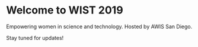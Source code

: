 <!DOCTYPE html>
<html lang="en">
<head>
  <meta charset="UTF-8" />
  <meta name="viewport" content="width=device-width, initial-scale=1.0" />

  <title>WIST 2019 - Women in Science and Technology Conference</title>

  <!-- Meta tags for SEO -->
  <meta name="description" content="Join the 15th Biennial Women in Science and Technology Conference, hosted by AWIS-SD. Empowering women in STEM through community, research, and advocacy.">
  <meta name="keywords" content="Women in STEM, Science Conference, AWIS San Diego, WIST 2019">
  <meta name="author" content="AWIS-SD">

  <!-- Google Analytics -->
  <script async src="https://www.googletagmanager.com/gtag/js?id=G-ZEPC40ZRC6"></script>
  <script>
    window.dataLayer = window.dataLayer || [];
    function gtag(){ dataLayer.push(arguments); }
    gtag('js', new Date());
    gtag('config', 'G-ZEPC40ZRC6');
  </script>
</head>
<body>
  <h1>Welcome to WIST 2019</h1>
  <p>Empowering women in science and technology. Hosted by AWIS San Diego.</p>
  <p>Stay tuned for updates!</p>
</body>
</html>
